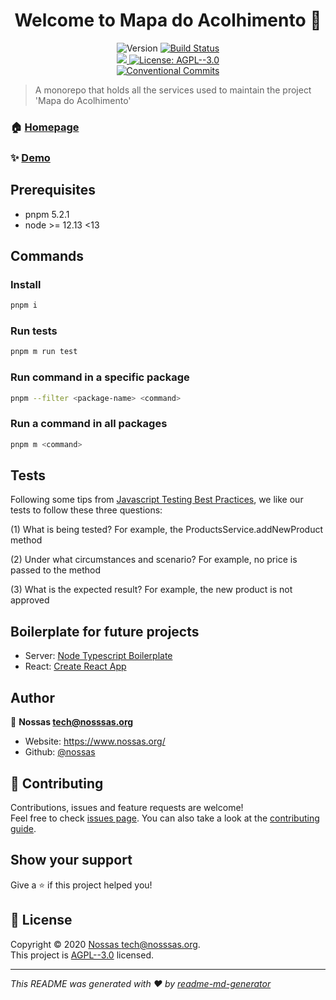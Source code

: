 <h1 align="center">Welcome to Mapa do Acolhimento 👋</h1>
<p align="center">
  <img alt="Version" src="https://img.shields.io/badge/version-0.4.8-blue.svg?cacheSeconds=2592000" />
  <a href="https://ci.bonde.org/nossas/mapa-do-acolhimento">
    <img
      alt="Build Status"
      src="https://ci.bonde.org/api/badges/nossas/mapa-do-acolhimento/status.svg"
    />
  </a>
  </br>
  <a href="https://codecov.io/gh/nossas/mapa-do-acolhimento">
    <img src="https://codecov.io/gh/nossas/mapa-do-acolhimento/branch/main/graph/badge.svg" />
  </a>
  <a href="https://github.com/nossas/mapa-do-acolhimento/blob/master/LICENSE" target="_blank">
    <img alt="License: AGPL--3.0" src="https://img.shields.io/github/license/nossas/Mapa do Acolhimento" />
  </a>
  </br>
  <a href="https://conventionalcommits.org">
    <img
      alt="Conventional Commits"
      src="https://img.shields.io/badge/Conventional%20Commits-orange.svg"
    />
  </a>
</p>

> A monorepo that holds all the services used to maintain the project 'Mapa do Acolhimento'

### 🏠 [Homepage](https://github.com/nossas/mapa-do-acolhimento#readme)

### ✨ [Demo](https://www.mapadoacolhimento.org/)

## Prerequisites

- pnpm 5.2.1
- node >= 12.13 <13

## Commands

### Install

```sh
pnpm i
```

### Run tests

```sh
pnpm m run test
```

### Run command in a specific package

```sh
pnpm --filter <package-name> <command>
```

### Run a command in all packages

```sh
pnpm m <command>
```

## Tests

Following some tips from [Javascript Testing Best Practices](https://github.com/goldbergyoni/javascript-testing-best-practices), we like our tests to follow these three questions:

(1) What is being tested? For example, the ProductsService.addNewProduct method

(2) Under what circumstances and scenario? For example, no price is passed to the method

(3) What is the expected result? For example, the new product is not approved

## Boilerplate for future projects

- Server: [Node Typescript Boilerplate](https://github.com/jsynowiec/node-typescript-boilerplate)
- React: [Create React App](https://github.com/facebook/create-react-app)


## Author

👤 **Nossas <tech@nosssas.org>**

- Website: https://www.nossas.org/
- Github: [@nossas](https://github.com/nossas)

## 🤝 Contributing

Contributions, issues and feature requests are welcome!<br />Feel free to check [issues page](https://github.com/nossas/mapa-do-acolhimento/issues). You can also take a look at the [contributing guide](https://github.com/nossas/mapa-do-acolhimento/blob/master/CONTRIBUTING.md).

## Show your support

Give a ⭐️ if this project helped you!

## 📝 License

Copyright © 2020 [Nossas <tech@nosssas.org>](https://github.com/nossas).<br />
This project is [AGPL--3.0](https://github.com/nossas/mapa-do-acolhimento/blob/master/LICENSE) licensed.

---

_This README was generated with ❤️ by [readme-md-generator](https://github.com/kefranabg/readme-md-generator)_
